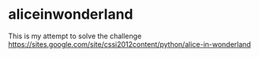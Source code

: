 aliceinwonderland
=================
This is my attempt to solve the challenge https://sites.google.com/site/cssi2012content/python/alice-in-wonderland
